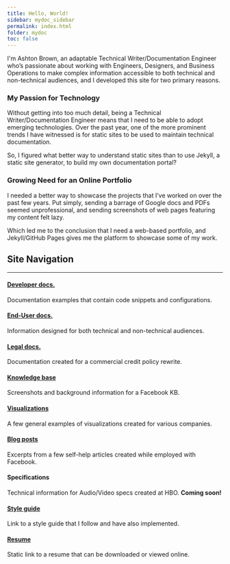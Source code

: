 ```yaml
---
title: Hello, World!
sidebar: mydoc_sidebar
permalink: index.html
folder: mydoc
toc: false
---
```


I'm Ashton Brown, an adaptable Technical Writer/Documentation Engineer who’s passionate about working with Engineers, Designers, and Business Operations to make complex information accessible to both technical and non-technical audiences, and I developed this site for two primary reasons.

### My Passion for Technology

Without getting into too much detail, being a Technical Writer/Documentation Engineer means that I need to be able to adopt emerging technologies. Over the past year, one of the more prominent trends I have witnessed is for static sites to be used to maintain technical documentation.

So, I figured what better way to understand static sites than to use Jekyll, a static site generator, to build my own documentation portal?

### Growing Need for an Online Portfolio

I needed a better way to showcase the projects that I’ve worked on over the past few years. Put simply, sending a barrage of Google docs and PDFs seemed unprofessional, and sending screenshots of web pages featuring my content felt lazy.

Which led me to the conclusion that I need a web-based portfolio, and Jekyll/GitHub Pages gives me the platform to showcase some of my work.

## Site Navigation
<hr />

<!-- Navigation Start -->

<div class="row">
    <div class="col-md-4">
        <div class="media">
            <div class="pull-left">
                <span class="fa-stack fa-2x">
                      <i class="fa fa-circle fa-stack-2x text-black"></i>
                       <i class="fa fa-code fa-stack-1x fa-inverse"></i>
                </span>
            </div>
            <div class="media-body">
            <h4 class="media-heading"><a href ="/mydoc_google_rpi3.html">Developer docs.</a></h4>
            <p>Documentation examples that contain code snippets and configurations.</p>
            </div>
        </div>
        <div class="media">
            <div class="pull-left">
                <span class="fa-stack fa-2x">
                      <i class="fa fa-circle fa-stack-2x text-black"></i>
                      <i class="fa fa-desktop fa-stack-1x fa-inverse"></i>
                </span>
            </div>
            <div class="media-body">
            <h4 class="media-heading"><a href ="/mydoc_fb_deployment.html">End-User docs.</a></h4>
            <p>Information designed for both technical and non-technical audiences.</p>
            </div>
        </div>
        <div class="media">
            <div class="pull-left">
                <span class="fa-stack fa-2x">
                     <i class="fa fa-circle fa-stack-2x text-black"></i>
                       <i class="fa fa-dollar fa-stack-1x fa-inverse"></i>
                </span>
            </div>
            <div class="media-body">
            <h4 class="media-heading"><a href ="/mydoc_aml.html">Legal docs.</a></h4>
            <p>Documentation created for a commercial credit policy rewrite.</p>
            </div>
        </div>
    </div>
    <div class="col-md-4">
        <div class="media">
            <div class="pull-left">
                <span class="fa-stack fa-2x">
                      <i class="fa fa-circle fa-stack-2x text-black"></i>
                      <i class="fa fa-university fa-stack-1x fa-inverse"></i>
                </span>
            </div>
            <div class="media-body">
                <h4 class="media-heading"><a href ="/mydoc_kb_landing_page.html">Knowledge base</a></h4>
                <p>Screenshots and background information for a Facebook KB.</p>
            </div>
        </div>
        <div class="media">
            <div class="pull-left">
                <span class="fa-stack fa-2x">
                      <i class="fa fa-circle fa-stack-2x text-black"></i>
                       <i class="fa fa-space-shuttle fa-stack-1x fa-inverse"></i>
                </span>
            </div>
            <div class="media-body">
                <h4 class="media-heading"><a href ="/mydoc_visualization_fb_smb.html">Visualizations</a></h4>
                <p>A few general examples of visualizations created for various companies.</p>
            </div>
        </div>
        <div class="media">
            <div class="pull-left">
                <span class="fa-stack fa-2x">
                      <i class="fa fa-circle fa-stack-2x text-black"></i>
                       <i class="fa fa-paper-plane fa-stack-1x fa-inverse"></i>
                </span>
            </div>
            <div class="media-body">
            <h4 class="media-heading"><a href ="/mydoc_pulse_career.html">Blog posts</a></h4>
            <p>Excerpts from a few self-help articles created while employed with Facebook.</p>
            </div>
        </div>
    </div>
    <div class="col-md-4">
        <div class="media">
            <div class="pull-left">
                <span class="fa-stack fa-2x">
                      <i class="fa fa-circle fa-stack-2x text-black"></i>
                       <i class="fa fa-wrench fa-stack-1x fa-inverse"></i>
                </span>
            </div>
            <div class="media-body">
                <h4 class="media-heading">Specifications</h4>
                <p>Technical information for Audio/Video specs created at HBO. <b>Coming soon!</b></p>
            </div>
        </div>
        <div class="media">
            <div class="pull-left">
                <span class="fa-stack fa-2x">
                      <i class="fa fa-circle fa-stack-2x text-black"></i>
                       <i class="fa fa-paragraph fa-stack-1x fa-inverse"></i>
                </span>
            </div>
            <div class="media-body">
            <h4 class="media-heading"><a href ="/style_intro.html">Style guide</a></h4>
                <p>Link to a style guide that I follow and have also implemented.</p>
            </div>
            <div class="media">
            <div class="pull-left">
                <span class="fa-stack fa-2x">
                      <i class="fa fa-circle fa-stack-2x text-black"></i>
                       <i class="fa fa-suitcase fa-stack-1x fa-inverse"></i>
                </span>
            </div>
            <div class="media-body">
            <h4 class="media-heading"><a href ="/resume.html">Resume</a></h4>
            <p>Static link to a  resume that can be downloaded or viewed online.</p>
            </div>
        </div>
    </div>
</div>
